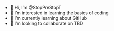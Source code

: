 - 👋 Hi, I’m @StopPreStopT
- 👀 I’m interested in learning the basics of coding
- 🌱 I’m currently learning about GitHub
- 💞️ I’m looking to collaborate on TBD
